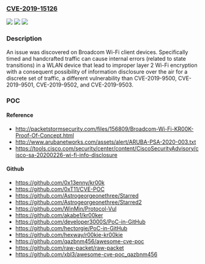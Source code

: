 ### [CVE-2019-15126](https://cve.mitre.org/cgi-bin/cvename.cgi?name=CVE-2019-15126)
![](https://img.shields.io/static/v1?label=Product&message=n%2Fa&color=blue)
![](https://img.shields.io/static/v1?label=Version&message=n%2Fa&color=blue)
![](https://img.shields.io/static/v1?label=Vulnerability&message=n%2Fa&color=brighgreen)

### Description

An issue was discovered on Broadcom Wi-Fi client devices. Specifically timed and handcrafted traffic can cause internal errors (related to state transitions) in a WLAN device that lead to improper layer 2 Wi-Fi encryption with a consequent possibility of information disclosure over the air for a discrete set of traffic, a different vulnerability than CVE-2019-9500, CVE-2019-9501, CVE-2019-9502, and CVE-2019-9503.

### POC

#### Reference
- http://packetstormsecurity.com/files/156809/Broadcom-Wi-Fi-KR00K-Proof-Of-Concept.html
- http://www.arubanetworks.com/assets/alert/ARUBA-PSA-2020-003.txt
- https://tools.cisco.com/security/center/content/CiscoSecurityAdvisory/cisco-sa-20200226-wi-fi-info-disclosure

#### Github
- https://github.com/0x13enny/kr00k
- https://github.com/0xT11/CVE-POC
- https://github.com/Astrogeorgeonethree/Starred
- https://github.com/Astrogeorgeonethree/Starred2
- https://github.com/WinMin/Protocol-Vul
- https://github.com/akabe1/kr00ker
- https://github.com/developer3000S/PoC-in-GitHub
- https://github.com/hectorgie/PoC-in-GitHub
- https://github.com/hexway/r00kie-kr00kie
- https://github.com/qazbnm456/awesome-cve-poc
- https://github.com/raw-packet/raw-packet
- https://github.com/xbl3/awesome-cve-poc_qazbnm456

